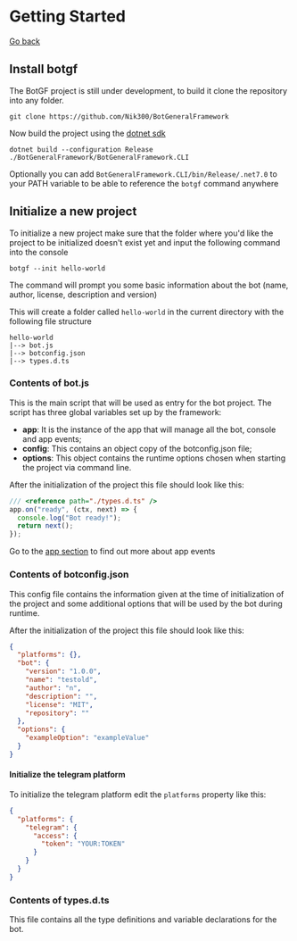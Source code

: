 # Getting Started

[Go back](../index.md)

## Install botgf

The BotGF project is still under development, to build it clone the repository into any folder.

`git clone https://github.com/Nik300/BotGeneralFramework`

Now build the project using the [dotnet sdk](https://dotnet.microsoft.com/en-us/download)

`dotnet build --configuration Release ./BotGeneralFramework/BotGeneralFramework.CLI`

Optionally you can add `BotGeneralFramework.CLI/bin/Release/.net7.0` to your PATH variable to be able to reference the `botgf` command anywhere

## Initialize a new project

To initialize a new project make sure that the folder where you'd like the project to be initialized doesn't exist yet and input the following command into the console

`botgf --init hello-world`

The command will prompt you some basic information about the bot (name, author, license, description and version)

This will create a folder called `hello-world` in the current directory with the following file structure

```
hello-world
|--> bot.js
|--> botconfig.json
|--> types.d.ts 
```

### Contents of bot.js

This is the main script that will be used as entry for the bot project.
The script has three global variables set up by the framework:
 - **app**: It is the instance of the app that will manage all the bot, console and app events;
 - **config**: This contains an object copy of the botconfig.json file;
 - **options**: This object contains the runtime options chosen when starting the project via command line.

After the initialization of the project this file should look like this:
```javascript
/// <reference path="./types.d.ts" />
app.on("ready", (ctx, next) => {
  console.log("Bot ready!");
  return next();
});
```

Go to the [app section](../pages/app.md#events) to find out more about app events

### Contents of botconfig.json

This config file contains the information given at the time of initialization of the project and some additional options that will be used by the bot during runtime.

After the initialization of the project this file should look like this:
```json
{
  "platforms": {},
  "bot": {
    "version": "1.0.0",
    "name": "testold",
    "author": "n",
    "description": "",
    "license": "MIT",
    "repository": ""
  },
  "options": {
    "exampleOption": "exampleValue"
  }
}
```

#### Initialize the telegram platform

To initialize the telegram platform edit the `platforms` property like this:
```json
{
  "platforms": {
    "telegram": {
      "access": {
        "token": "YOUR:TOKEN"
      }
    }
  }
}
```

### Contents of types.d.ts

This file contains all the type definitions and variable declarations for the bot.